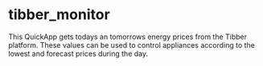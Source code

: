 # tibber_monitor
This QuickApp gets todays an tomorrows energy prices from the Tibber platform. These values can be used to control appliances according to the lowest and forecast prices during the day. 
